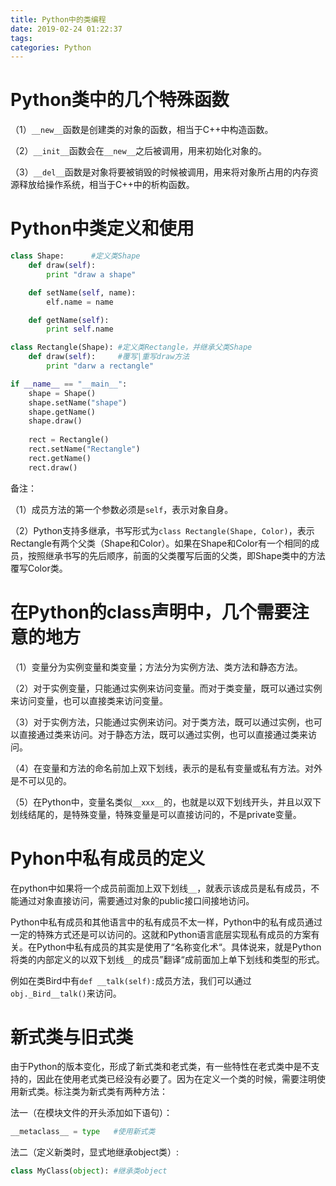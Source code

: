 ```yaml
---
title: Python中的类编程
date: 2019-02-24 01:22:37
tags:
categories: Python
---
```


# Python类中的几个特殊函数

（1）`__new__`函数是创建类的对象的函数，相当于C++中构造函数。

（2）`__init__`函数会在`__new__`之后被调用，用来初始化对象的。

（3）`__del__`函数是对象将要被销毁的时候被调用，用来将对象所占用的内存资源释放给操作系统，相当于C++中的析构函数。

# Python中类定义和使用

```python
class Shape:      #定义类Shape
    def draw(self):
        print "draw a shape"

    def setName(self, name):
        elf.name = name

    def getName(self):
        print self.name

class Rectangle(Shape): #定义类Rectangle，并继承父类Shape
    def draw(self):     #覆写|重写draw方法
        print "darw a rectangle"

if __name__ == "__main__":
    shape = Shape()
    shape.setName("shape")
    shape.getName()
    shape.draw()
        
    rect = Rectangle()
    rect.setName("Rectangle")
    rect.getName()
    rect.draw()
```

备注：

（1）成员方法的第一个参数必须是`self`，表示对象自身。

（2）Python支持多继承，书写形式为`class Rectangle(Shape, Color)`，表示Rectangle有两个父类（Shape和Color）。如果在Shape和Color有一个相同的成员，按照继承书写的先后顺序，前面的父类覆写后面的父类，即Shape类中的方法覆写Color类。

# 在Python的class声明中，几个需要注意的地方

（1）变量分为实例变量和类变量；方法分为实例方法、类方法和静态方法。

（2）对于实例变量，只能通过实例来访问变量。而对于类变量，既可以通过实例来访问变量，也可以直接类来访问变量。

（3）对于实例方法，只能通过实例来访问。对于类方法，既可以通过实例，也可以直接通过类来访问。对于静态方法，既可以通过实例，也可以直接通过类来访问。

（4）在变量和方法的命名前加上双下划线，表示的是私有变量或私有方法。对外是不可以见的。

（5）在Python中，变量名类似`__xxx__`的，也就是以双下划线开头，并且以双下划线结尾的，是特殊变量，特殊变量是可以直接访问的，不是private变量。

# Pyhon中私有成员的定义

在python中如果将一个成员前面加上双下划线`__`，就表示该成员是私有成员，不能通过对象直接访问，需要通过对象的public接口间接地访问。

Python中私有成员和其他语言中的私有成员不太一样，Python中的私有成员通过一定的特殊方式还是可以访问的。这就和Python语言底层实现私有成员的方案有关。在Python中私有成员的其实是使用了“名称变化术“。具体说来，就是Python将类的内部定义的以双下划线`__`的成员”翻译“成前面加上单下划线和类型的形式。

例如在类Bird中有`def __talk(self):`成员方法，我们可以通过`obj._Bird__talk()`来访问。

# 新式类与旧式类

由于Python的版本变化，形成了新式类和老式类，有一些特性在老式类中是不支持的，因此在使用老式类已经没有必要了。因为在定义一个类的时候，需要注明使用新式类。标注类为新式类有两种方法：

法一（在模块文件的开头添加如下语句）：

```python
__metaclass__ = type   #使用新式类
```

法二（定义新类时，显式地继承object类）:

```python
class MyClass(object): #继承类object
```
